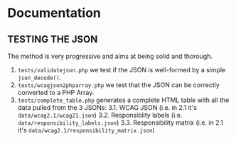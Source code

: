 # Documentation

## TESTING THE JSON

The method is very progressive and aims at being solid and thorough.

1. `tests/validatejson.php` we test if the JSON is well-formed by a simple `json_decode()`.
2. `tests/wcagjson2phparray.php` we test that the JSON can be correctly converted to a PHP Array.
3. `tests/complete_table.php` generates a complete HTML table with all the data pulled from the 3 JSONs:
3.1. WCAG JSON (i.e. in 2.1 it's `data/wcag2.1/wcag21.json`)
3.2. Responsiblity labels (i.e. `data/responsibility_labels.json`)
3.3. Responsibility matrix (i.e. in 2.1 it's `data/wcag2.1/responsibility_matrix.json`)